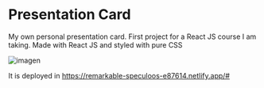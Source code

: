 # Presentation Card

My own personal presentation card. First project for a React JS course I am taking. Made with React JS and styled with pure CSS

![imagen](https://user-images.githubusercontent.com/66755477/210399247-84ef6591-4b58-46c5-9262-7a040d901ec0.png)

It is deployed in https://remarkable-speculoos-e87614.netlify.app/#
